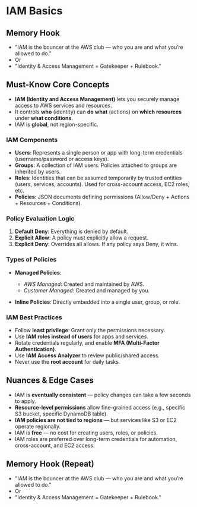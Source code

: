 # IAM Basics

## Memory Hook

* "IAM is the bouncer at the AWS club — who you are and what you’re allowed to do."
* Or
* "Identity & Access Management = Gatekeeper + Rulebook."

## Must-Know Core Concepts

* **IAM (Identity and Access Management)** lets you securely manage access to AWS services and resources.
* It controls **who** (identity) can **do what** (actions) on **which resources** under **what conditions**.
* IAM is **global**, not region-specific.

### IAM Components

* **Users**: Represents a single person or app with long-term credentials (username/password or access keys).
* **Groups**: A collection of IAM users. Policies attached to groups are inherited by users.
* **Roles**: Identities that can be assumed temporarily by trusted entities (users, services, accounts). Used for cross-account access, EC2 roles, etc.
* **Policies**: JSON documents defining permissions (Allow/Deny + Actions + Resources + Conditions).

### Policy Evaluation Logic

1. **Default Deny**: Everything is denied by default.
2. **Explicit Allow**: A policy must explicitly allow a request.
3. **Explicit Deny**: Overrides all allows. If any policy says Deny, it wins.

### Types of Policies

* **Managed Policies**:

  * *AWS Managed*: Created and maintained by AWS.
  * *Customer Managed*: Created and managed by you.
* **Inline Policies**: Directly embedded into a single user, group, or role.

### IAM Best Practices

* Follow **least privilege**: Grant only the permissions necessary.
* Use **IAM roles instead of users** for apps and services.
* Rotate credentials regularly, and enable **MFA (Multi-Factor Authentication)**.
* Use **IAM Access Analyzer** to review public/shared access.
* Never use the **root account** for daily tasks.

## Nuances & Edge Cases

* IAM is **eventually consistent** — policy changes can take a few seconds to apply.
* **Resource-level permissions** allow fine-grained access (e.g., specific S3 bucket, specific DynamoDB table).
* **IAM policies are not tied to regions** — but services like S3 or EC2 operate regionally.
* IAM is **free** — no cost for creating users, roles, or policies.
* IAM roles are preferred over long-term credentials for automation, cross-account, and EC2 access.

## Memory Hook (Repeat)

* "IAM is the bouncer at the AWS club — who you are and what you’re allowed to do."
* Or
* "Identity & Access Management = Gatekeeper + Rulebook."
